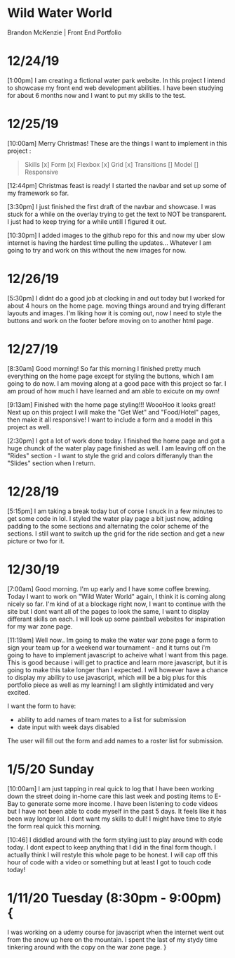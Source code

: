 # Wild Water World
Brandon McKenzie | Front End Portfolio

# 12/24/19
[1:00pm]
I am creating a fictional water park website.
In this project I intend to showcase my front end web development abilities. 
I have been studying for about 6 months now and I want to put my skills to the test.

# 12/25/19
[10:00am] Merry Christmas!
These are the things I want to implement in this project :

> Skills
[x] Form
[x] Flexbox
[x] Grid
[x] Transitions
[] Model
[] Responsive

[12:44pm]
Christmas feast is ready! I started the navbar and set up some of my framework so far.

[3:30pm]
I just finished the first draft of the navbar and showcase. I was stuck for a while on the overlay trying to get the text to NOT be transparent. I just had to keep trying for a while untill I figured it out. 

[10:30pm]
I added images to the github repo for this and now my uber slow internet is having the hardest time pulling the updates... Whatever I am going to try and work on this without the new images for now.

# 12/26/19
[5:30pm]
I didnt do a good job at clocking in and out today but I worked for about 4 hours on the home page. moving things around and trying differant layouts and images. I'm liking how it is coming out, now I need to style the buttons and work on the footer before moving on to another html page.

# 12/27/19
[8:30am]
Good morning! So far this morning I finished pretty much everything on the home page except for styling the buttons, which I am going to do now. I am moving along at a good pace with this project so far. I am proud of how much I have learned and am able to exicute on my own!

[9:13am]
Finished with the home page styling!!! WoooHoo it looks great!
Next up on this project I will make the "Get Wet" and "Food/Hotel" pages, then make it all responsive! I want to include a form and a model in this project as well.

[2:30pm]
I got a lot of work done today. I finished the home page and got a huge chunck of the water play page finished as well. I am leaving off on the "Rides" section - I want to style the grid and colors differanyly than the "Slides" section when I return.

# 12/28/19
[5:15pm]
I am taking a break today but of corse I snuck in a few minutes to get some code in lol. I styled the water play page a bit just now, adding padding to the some sections and alternating the color scheme of the sections. I still want to switch up the grid for the ride section and get a new picture or two for it.

# 12/30/19 
[7:00am]
Good morning. I'm up  early and I have some coffee brewing. Today I want to work on "Wild Water World" again, I think it is coming along nicely so far. I'm kind of at a blockage right now, I want to continue with the site but I dont want all of the pages to look the same, I want to display differant skills on each. I will look up some paintball websites for inspiration for my war zone page.

[11:19am]
Well now.. Im going to make the water war zone page a form to sign your team up for a weekend war tournament - and it turns out i'm going to have to implement javascript to acheive what I want from this page. This is good because i will get to practice and learn more javascript, but it is going to make this take longer than I expected. I will however have a chance to display my ability to use javascript, which will be a big plus for this portfolio piece as well as my learning! I am slightly intimidated and very excited. 

I want the form to have:
- ability to add names of team mates to a list for submission
- date input with week days disabled

The user will fill out the form and add names to a roster list for submission.

# 1/5/20 Sunday
[10:00am]
I am just tapping in real quick to log that I have been working down the street doing in-home care this last week and posting items to E-Bay to generate some more income. I have been listening to code videos but I have not been able to code myself in the past 5 days. It feels like it has been way longer lol. I dont want my skills to dull! I might have time to style the form real quick this morning.

[10:46]
I diddled around with the form styling just to play around with code today. I dont expect to keep anything that I did in the final form though. I actually think I will restyle this whole page to be honest. I will cap off this hour of code with a video or something but at least I got to touch code today!


# 1/11/20 Tuesday (8:30pm - 9:00pm) {
  I was working on a udemy course for javascript when the internet went out from the snow up here on the mountain. I spent the last of my stydy time tinkering around with the copy on the war zone page. 
}
